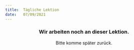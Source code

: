 ```yaml
---
title:  Tägliche Lektion
date:   07/09/2021
---
```


### <center>Wir arbeiten noch an dieser Lektion.</center>
<center>Bitte komme später zurück.</center>